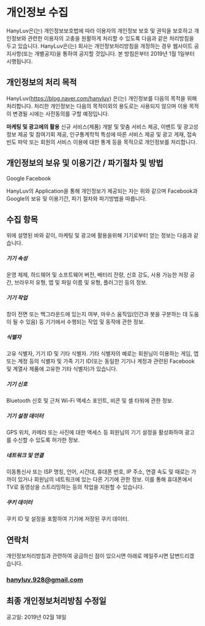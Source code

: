 # 개인정보 수집

HanyLuv은(는) 개인정보보호법에 따라 이용자의 개인정보 보호 및 권익을 보호하고 개인정보와 관련한 이용자의 고충을 원활하게 처리할 수 있도록 다음과 같은 처리방침을 두고 있습니다. HanyLuv은(는) 회사는 개인정보처리방침을 개정하는 경우 웹사이트 공지사항(또는 개별공지)을 통하여 공지할 것입니다.
본 방침은부터 2019년 1월 1일부터 시행됩니다.

## 개인정보의 처리 목적
HanyLuv(https://blog.naver.com/hanyluv) 은(는) 개인정보를 다음의 목적을 위해 처리합니다. 처리한 개인정보는 다음의 목적이외의 용도로는 사용되지 않으며 이용 목적이 변경될 시에는 사전동의를 구할 예정입니다.

**마케팅 및 광고에의 활용**
신규 서비스(제품) 개발 및 맞춤 서비스 제공, 이벤트 및 광고성 정보 제공 및 참여기회 제공, 인구통계학적 특성에 따른 서비스 제공 및 광고 게재, 접속빈도 파악 또는 회원의 서비스 이용에 대한 통계 등을 목적으로 개인정보를 처리합니다. 

## 개인정보의 보유 및 이용기간 / 파기절차 및 방법
Google
Facebook

HanyLuv의 Application을 통해 개인정보가 제공되는 자는 위와 같으며 Facebook과 Google의 보유 및 이용기간, 파기 절차와 파기방법을 따릅니다. 

## 수집 항목
위에 설명된 바와 같이, 마케팅 및 광고에 활용을위해 기기로부터 얻는 정보는 다음과 같습니다. 

##### 기기 속성
운영 체제, 하드웨어 및 소프트웨어 버전, 배터리 잔량, 신호 강도, 사용 가능한 저장 공간, 브라우저 유형, 앱 및 파일 이름 및 유형, 플러그인 등의 정보.

##### 기기 작업
창이 전면 또는 백그라운드에 있는지 여부, 마우스 움직임(인간과 봇을 구분하는 데 도움이 될 수 있음) 등 기기에서 수행되는 작업 및 동작에 관한 정보.

##### 식별자
고유 식별자, 기기 ID 및 기타 식별자. 기타 식별자의 예로는 회원님이 이용하는 게임, 앱 또는 계정 등의 식별자 및 가족 기기 ID(또는 동일한 기기나 계정과 관련된 Facebook 및 계열사 제품에 고유한 기타 식별자)가 있습니다.

##### 기기 신호
Bluetooth 신호 및 근처 Wi-Fi 액세스 포인트, 비콘 및 셀 타워에 관한 정보.

##### 기기 설정 데이터
GPS 위치, 카메라 또는 사진에 대한 액세스 등 회원님의 기기 설정을 활성화하여 광고를 수신할 수 있도록 허가한 정보.

##### 네트워크 및 연결
이동통신사 또는 ISP 명칭, 언어, 시간대, 휴대폰 번호, IP 주소, 연결 속도 및 때로는 가까이 있거나 회원님의 네트워크에 있는 다른 기기에 관한 정보. 이를 통해 휴대폰에서 TV로 동영상을 스트리밍하는 등의 작업을 지원할 수 있습니다.

##### 쿠키 데이터
쿠키 ID 및 설정을 포함하여 기기에 저장된 쿠키 데이터.

## 연락처
개인정보처리방침과 관련하여 궁금하신 점이 있으시면 아래로 메일주시면 답변드리겠습니다.
### hanyluv.928@gmail.com

## 최종 개인정보처리방침 수정일
공고일: 2019년 02월 18일
